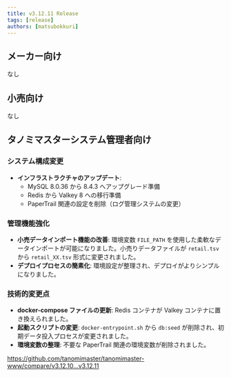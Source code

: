 ```yaml
---
title: v3.12.11 Release
tags: [release]
authors: [matsubokkuri]
---
```


<!-- truncate -->


## メーカー向け

なし

## 小売向け

なし

## タノミマスターシステム管理者向け

### システム構成変更
- **インフラストラクチャのアップデート**:
  - MySQL 8.0.36 から 8.4.3 へアップグレード準備
  - Redis から Valkey 8 への移行準備
  - PaperTrail 関連の設定を削除（ログ管理システムの変更）

### 管理機能強化
- **小売データインポート機能の改善**: 環境変数 `FILE_PATH` を使用した柔軟なデータインポートが可能になりました。小売りデータファイルが `retail.tsv` から `retail_XX.tsv` 形式に変更されました。
- **デプロイプロセスの簡素化**: 環境設定が整理され、デプロイがよりシンプルになりました。

### 技術的変更点
- **docker-compose ファイルの更新**: Redis コンテナが Valkey コンテナに置き換えられました。
- **起動スクリプトの変更**: `docker-entrypoint.sh` から `db:seed` が削除され、初期データ投入プロセスが変更されました。
- **環境変数の整理**: 不要な PaperTrail 関連の環境変数が削除されました。

https://github.com/tanomimaster/tanomimaster-www/compare/v3.12.10...v3.12.11


